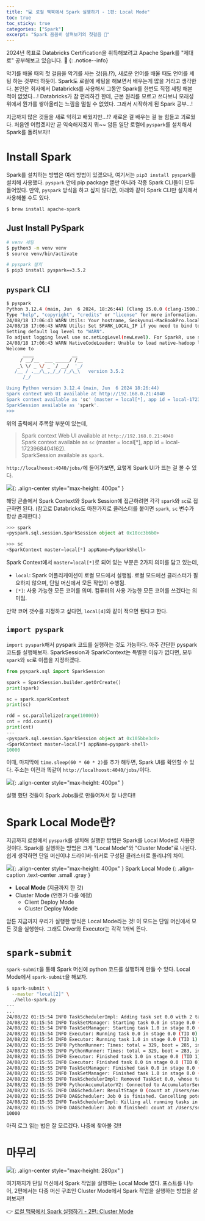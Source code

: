 ```yaml
---
title: "💻 로컬 맥북에서 Spark 실행하기 - 1편: Local Mode"
toc: true
toc_sticky: true
categories: ["Spark"]
excerpt: "Spark 꼼꼼히 살펴보기의 첫걸음 🏃"
---
```


2024년 목표로 Databricks Certification을 취득해보려고 Apache Spark를 "제대로" 공부해보고 있습니다. 🎇
{: .notice--info}

악기를 배울 때의 첫 걸음을 악기를 사는 것(음.!?), 새로운 언어를 배울 때도 언어를 세팅 하는 것부터 하듯이. Spark도 로컬에 세팅을 해보면서 배우는게 많을 거라고 생각한다. 본인은 회사에서 Databricks를 사용해서 그동안 Spark를 한번도 직접 세팅 해본 적이 없었다...! Databricks가 참 편리하긴 한데, 근본 원리를 모르고 쓰다보니 모래성 위에서 뭔가를 쌓아올리는 느낌을 떨칠 수 없었다. 그래서 시작하게 된 Spark 공부...!

지금까지 많은 것들을 새로 익히고 배웠지만...!? 새로운 걸 배우는 걸 늘 힘들고 괴로웠다. 처음엔 어렵겠지만 곧 익숙해지겠지 뭐~~ 암튼 일단 로컬에 `pyspark`를 설치해서 Spark를 돌려보자!!

# Install Spark

Spark를 설치하는 방법은 여러 방법이 있겠으나, 여기서는 `pip3 install pyspark`를 설치해 사용했다. `pyspark` 안에 pip package 뿐만 아니라 각종 Spark CLI들이 모두 들어있다. 만약, `pyspark` 방식을 하고 싶지 않다면, 아래와 같이 Spark CLI만 설치해서 사용해볼 수도 있다.

```bash
$ brew install apache-spark
```

## Just Install PySpark

```sh
# venv 세팅
$ python3 -m venv venv
$ source venv/bin/activate

# pyspark 설치
$ pip3 install pyspark==3.5.2
```

## `pyspark` CLI

```sh
$ pyspark
Python 3.12.4 (main, Jun  6 2024, 18:26:44) [Clang 15.0.0 (clang-1500.3.9.4)] on darwin
Type "help", "copyright", "credits" or "license" for more information.
24/08/18 17:06:43 WARN Utils: Your hostname, Seokyunui-MacBookPro.local resolves to a loopback address: 127.0.0.1; using 192.168.0.21 instead (on interface en0)
24/08/18 17:06:43 WARN Utils: Set SPARK_LOCAL_IP if you need to bind to another address
Setting default log level to "WARN".
To adjust logging level use sc.setLogLevel(newLevel). For SparkR, use setLogLevel(newLevel).
24/08/18 17:06:43 WARN NativeCodeLoader: Unable to load native-hadoop library for your platform... using builtin-java classes where applicable
Welcome to
      ____              __
     / __/__  ___ _____/ /__
    _\ \/ _ \/ _ `/ __/  '_/
   /__ / .__/\_,_/_/ /_/\_\   version 3.5.2
      /_/

Using Python version 3.12.4 (main, Jun  6 2024 18:26:44)
Spark context Web UI available at http://192.168.0.21:4040
Spark context available as 'sc' (master = local[*], app id = local-1723968404162).
SparkSession available as 'spark'.
>>> 
```

위의 출력에서 주목할 부분이 있는데,

> Spark context Web UI available at `http://192.168.0.21:4040`<br/>
> Spark context available as `sc` (master = local[*], app id = local-1723968404162).<br/>
> SparkSession available as `spark`.

`http://localhoost:4040/jobs/`에 들어가보면, 요렇게 Spark UI가 뜨는 걸 볼 수 있다.

![](/images/development/spark/pyspark-spark-ui.png){: .align-center style="max-height: 400px" }

해당 콘솔에서 Spark Context와 Spark Session에 접근하려면 각각 `spark`와 `sc`로 접근하면 된다. (참고로 Databricks도 마찬가지로 클러스터를 붙이면 `spark`, `sc` 변수가 항상 존재한다.)

```py
>>> spark
<pyspark.sql.session.SparkSession object at 0x10cc3b6b0>

>>> sc
<SparkContext master=local[*] appName=PySparkShell>
```

Spark Context에서 `master=local[*]`로 되어 있는 부분은 2가지 의미를 담고 있는데,

- `local`: Spark 어플리케이션이 로컬 모드에서 실행됨. 로컬 모드에선 클러스터가 필요하지 않으며, 단일 머신에서 모든 작업이 수행됨.
- `[*]`: 사용 가능한 모든 코어를 의미. 컴퓨터의 사용 가능한 모든 코어를 쓰겠다는 의미임.

만약 코어 갯수를 지정하고 싶다면, `local[4]`와 같이 적으면 된다고 한다.


## `import pyspark`

`import pyspark`해서 pyspark 코드를 실행하는 것도 가능하다. 아주 간단한 pyspark 코드를 실행해보자. SparkSession과 SparkContext는 특별한 이유가 없다면, 모두 `spark`와 `sc`로 이름을 지정하겠다.

```py
from pyspark.sql import SparkSession

spark = SparkSession.builder.getOrCreate()
print(spark)

sc = spark.sparkContext
print(sc)

rdd = sc.parallelize(range(10000))
cnt = rdd.count()
print(cnt)
---
<pyspark.sql.session.SparkSession object at 0x105bbe3c0>
<SparkContext master=local[*] appName=pyspark-shell>
10000 
```

이때, 마지막에 `time.sleep(60 * 60 * 2)`를 추가 해두면, Spark UI를 확인할 수 있다. 주소는 이전과 똑같이 `http://localhoost:4040/jobs/`이다.

![](/images/development/spark/pyspark-spark-ui-2.png){: .align-center style="max-height: 400px" }

실행 했던 것들이 Spark Jobs들로 만들어져서 잘 나온다!!

# Spark Local Mode란?

지금까지 로컬에서 `pyspark`를 설치해 실행한 방법은 Spark를 Local Mode로 사용한 것이다. Spark를 실행하는 방법은 크게 "Local Mode"와 "Cluster Mode"로 나뉜다. 쉽게 생각하면 단일 머신이냐 드라이버-워커로 구성된 클러스터로 돌리냐의 차이.

![](/images/development/spark/spark-local-mode.png){: .align-center style="max-height: 400px" }
Spark Local Mode
{: .align-caption .text-center .small .gray }

- **Local Mode** (지금까지 한 것)
- Cluster Mode (언젠가 다룰 예정)
  - Client Deploy Mode
  - Cluster Deploy Mode

암튼 지금까지 우리가 실행한 방식은 Local Mode라는 것! 이 모드는 단일 머신에서 모든 것을 실행한다. 그래도 Diver와 Executor는 각각 1개씩 뜬다.

# `spark-submit`

`spark-submit`을 통해 Spark 머신에 python 코드를 실행하게 만들 수 있다. Local Mode에서 `spark-submit`을 해보자.

```sh
$ spark-submit \
  --master "local[2]" \
  ./hello-spark.py
---
...
24/08/22 01:15:54 INFO TaskSchedulerImpl: Adding task set 0.0 with 2 tasks resource profile 0
24/08/22 01:15:54 INFO TaskSetManager: Starting task 0.0 in stage 0.0 (TID 0) (172.30.1.16, executor driver, partition 0, PROCESS_LOCAL, 8979 bytes) 
24/08/22 01:15:54 INFO TaskSetManager: Starting task 1.0 in stage 0.0 (TID 1) (172.30.1.16, executor driver, partition 1, PROCESS_LOCAL, 8979 bytes) 
24/08/22 01:15:54 INFO Executor: Running task 0.0 in stage 0.0 (TID 0)
24/08/22 01:15:54 INFO Executor: Running task 1.0 in stage 0.0 (TID 1)
24/08/22 01:15:55 INFO PythonRunner: Times: total = 329, boot = 285, init = 44, finish = 0
24/08/22 01:15:55 INFO PythonRunner: Times: total = 329, boot = 283, init = 46, finish = 0
24/08/22 01:15:55 INFO Executor: Finished task 1.0 in stage 0.0 (TID 1). 1324 bytes result sent to driver
24/08/22 01:15:55 INFO Executor: Finished task 0.0 in stage 0.0 (TID 0). 1324 bytes result sent to driver
24/08/22 01:15:55 INFO TaskSetManager: Finished task 0.0 in stage 0.0 (TID 0) in 390 ms on 172.30.1.16 (executor driver) (1/2)
24/08/22 01:15:55 INFO TaskSetManager: Finished task 1.0 in stage 0.0 (TID 1) in 389 ms on 172.30.1.16 (executor driver) (2/2)
24/08/22 01:15:55 INFO TaskSchedulerImpl: Removed TaskSet 0.0, whose tasks have all completed, from pool 
24/08/22 01:15:55 INFO PythonAccumulatorV2: Connected to AccumulatorServer at host: 127.0.0.1 port: 51645
24/08/22 01:15:55 INFO DAGScheduler: ResultStage 0 (count at /Users/seokyunha/xxxx/hello-spark.py:10) finished in 0.832 s
24/08/22 01:15:55 INFO DAGScheduler: Job 0 is finished. Cancelling potential speculative or zombie tasks for this job
24/08/22 01:15:55 INFO TaskSchedulerImpl: Killing all running tasks in stage 0: Stage finished
24/08/22 01:15:55 INFO DAGScheduler: Job 0 finished: count at /Users/seokyunha/xxxx/hello-spark.py:10, took 0.848853 s
10000
```

아직 로그 읽는 법은 잘 모르겠다. 나중에 찾아볼 것!!

# 마무리

![](/images/meme/thumbs-up.png){: .align-center style="max-height: 280px" }

여기까지가 단일 머신에서 Spark 작업을 실행하는 Local Mode 였다. 포스트를 나누어, 2편에서는 다중 머신 구조인 Cluster Mode에서 Spark 작업을 실행하는 방법을 살펴보자!!

👉 [로컬 맥북에서 Spark 실행하기 - 2편: Cluster Mode](/2024/08/18/run-spark-on-local-2/)
